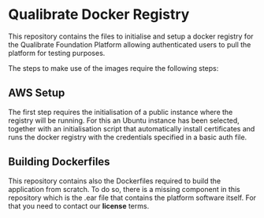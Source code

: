 # Qualibrate Docker Registry

This repository contains the files to initialise and setup a docker registry for the Qualibrate Foundation Platform allowing authenticated users to pull the platform for testing purposes.

The steps to make use of the images require the following steps:

## AWS Setup
The first step requires the initialisation of a public instance where the registry will be running. For this an Ubuntu instance has been selected, together with an initialisation script that automatically install certificates and runs the docker registry with the credentials specified in a basic auth file.

## Building Dockerfiles
This repository contains also the Dockerfiles required to build the application from scratch. To do so, there is a missing component in this repository which is the .ear file that contains the platform software itself. For that you need to contact our __license__ terms.
